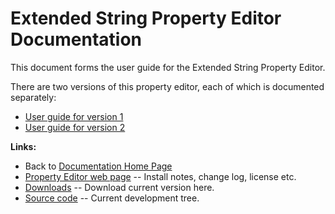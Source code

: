 # Extended String Property Editor Documentation

This document forms the user guide for the Extended String Property Editor.

There are two versions of this property editor, each of which is documented separately:

* [User guide for version 1](./StringPE/UserGuideV1.md)
* [User guide for version 2](./StringPE/UserGuideV2.md)

**Links:**

* Back to [Documentation Home Page](Welcome.md)
* [Property Editor web page](https://delphidabbler.com/software/stringpe) -- Install notes, change log, license etc.
* [Downloads](https://sourceforge.net/projects/ddablib/files/stringpe/) -- Download current version here.
* [Source code](https://sourceforge.net/p/ddablib/code/HEAD/tree/trunk/projects/stringpe/) -- Current development tree.
